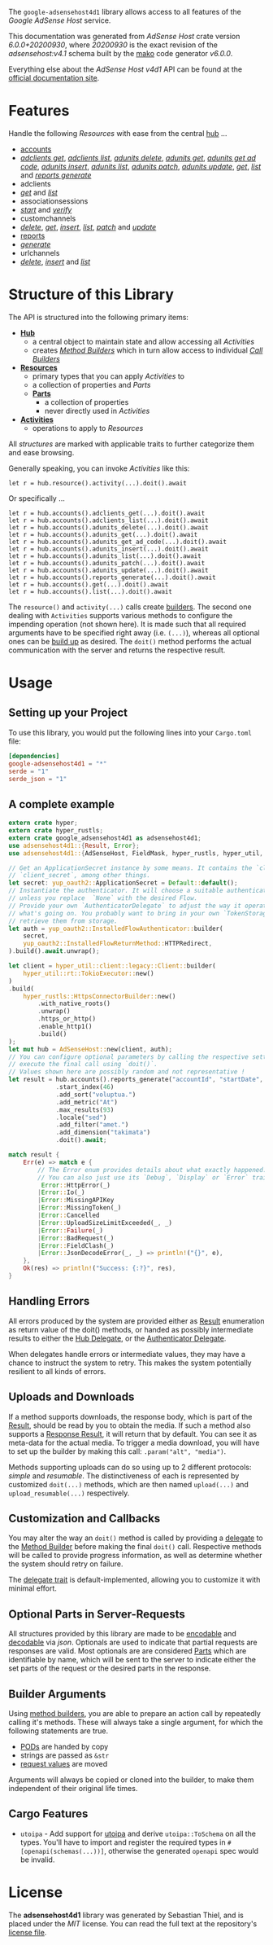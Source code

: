 <!---
DO NOT EDIT !
This file was generated automatically from 'src/generator/templates/api/README.md.mako'
DO NOT EDIT !
-->
The `google-adsensehost4d1` library allows access to all features of the *Google AdSense Host* service.

This documentation was generated from *AdSense Host* crate version *6.0.0+20200930*, where *20200930* is the exact revision of the *adsensehost:v4.1* schema built by the [mako](http://www.makotemplates.org/) code generator *v6.0.0*.

Everything else about the *AdSense Host* *v4d1* API can be found at the
[official documentation site](https://developers.google.com/adsense/host/).
# Features

Handle the following *Resources* with ease from the central [hub](https://docs.rs/google-adsensehost4d1/6.0.0+20200930/google_adsensehost4d1/AdSenseHost) ...

* [accounts](https://docs.rs/google-adsensehost4d1/6.0.0+20200930/google_adsensehost4d1/api::Account)
 * [*adclients get*](https://docs.rs/google-adsensehost4d1/6.0.0+20200930/google_adsensehost4d1/api::AccountAdclientGetCall), [*adclients list*](https://docs.rs/google-adsensehost4d1/6.0.0+20200930/google_adsensehost4d1/api::AccountAdclientListCall), [*adunits delete*](https://docs.rs/google-adsensehost4d1/6.0.0+20200930/google_adsensehost4d1/api::AccountAdunitDeleteCall), [*adunits get*](https://docs.rs/google-adsensehost4d1/6.0.0+20200930/google_adsensehost4d1/api::AccountAdunitGetCall), [*adunits get ad code*](https://docs.rs/google-adsensehost4d1/6.0.0+20200930/google_adsensehost4d1/api::AccountAdunitGetAdCodeCall), [*adunits insert*](https://docs.rs/google-adsensehost4d1/6.0.0+20200930/google_adsensehost4d1/api::AccountAdunitInsertCall), [*adunits list*](https://docs.rs/google-adsensehost4d1/6.0.0+20200930/google_adsensehost4d1/api::AccountAdunitListCall), [*adunits patch*](https://docs.rs/google-adsensehost4d1/6.0.0+20200930/google_adsensehost4d1/api::AccountAdunitPatchCall), [*adunits update*](https://docs.rs/google-adsensehost4d1/6.0.0+20200930/google_adsensehost4d1/api::AccountAdunitUpdateCall), [*get*](https://docs.rs/google-adsensehost4d1/6.0.0+20200930/google_adsensehost4d1/api::AccountGetCall), [*list*](https://docs.rs/google-adsensehost4d1/6.0.0+20200930/google_adsensehost4d1/api::AccountListCall) and [*reports generate*](https://docs.rs/google-adsensehost4d1/6.0.0+20200930/google_adsensehost4d1/api::AccountReportGenerateCall)
* adclients
 * [*get*](https://docs.rs/google-adsensehost4d1/6.0.0+20200930/google_adsensehost4d1/api::AdclientGetCall) and [*list*](https://docs.rs/google-adsensehost4d1/6.0.0+20200930/google_adsensehost4d1/api::AdclientListCall)
* associationsessions
 * [*start*](https://docs.rs/google-adsensehost4d1/6.0.0+20200930/google_adsensehost4d1/api::AssociationsessionStartCall) and [*verify*](https://docs.rs/google-adsensehost4d1/6.0.0+20200930/google_adsensehost4d1/api::AssociationsessionVerifyCall)
* customchannels
 * [*delete*](https://docs.rs/google-adsensehost4d1/6.0.0+20200930/google_adsensehost4d1/api::CustomchannelDeleteCall), [*get*](https://docs.rs/google-adsensehost4d1/6.0.0+20200930/google_adsensehost4d1/api::CustomchannelGetCall), [*insert*](https://docs.rs/google-adsensehost4d1/6.0.0+20200930/google_adsensehost4d1/api::CustomchannelInsertCall), [*list*](https://docs.rs/google-adsensehost4d1/6.0.0+20200930/google_adsensehost4d1/api::CustomchannelListCall), [*patch*](https://docs.rs/google-adsensehost4d1/6.0.0+20200930/google_adsensehost4d1/api::CustomchannelPatchCall) and [*update*](https://docs.rs/google-adsensehost4d1/6.0.0+20200930/google_adsensehost4d1/api::CustomchannelUpdateCall)
* [reports](https://docs.rs/google-adsensehost4d1/6.0.0+20200930/google_adsensehost4d1/api::Report)
 * [*generate*](https://docs.rs/google-adsensehost4d1/6.0.0+20200930/google_adsensehost4d1/api::ReportGenerateCall)
* urlchannels
 * [*delete*](https://docs.rs/google-adsensehost4d1/6.0.0+20200930/google_adsensehost4d1/api::UrlchannelDeleteCall), [*insert*](https://docs.rs/google-adsensehost4d1/6.0.0+20200930/google_adsensehost4d1/api::UrlchannelInsertCall) and [*list*](https://docs.rs/google-adsensehost4d1/6.0.0+20200930/google_adsensehost4d1/api::UrlchannelListCall)




# Structure of this Library

The API is structured into the following primary items:

* **[Hub](https://docs.rs/google-adsensehost4d1/6.0.0+20200930/google_adsensehost4d1/AdSenseHost)**
    * a central object to maintain state and allow accessing all *Activities*
    * creates [*Method Builders*](https://docs.rs/google-adsensehost4d1/6.0.0+20200930/google_adsensehost4d1/common::MethodsBuilder) which in turn
      allow access to individual [*Call Builders*](https://docs.rs/google-adsensehost4d1/6.0.0+20200930/google_adsensehost4d1/common::CallBuilder)
* **[Resources](https://docs.rs/google-adsensehost4d1/6.0.0+20200930/google_adsensehost4d1/common::Resource)**
    * primary types that you can apply *Activities* to
    * a collection of properties and *Parts*
    * **[Parts](https://docs.rs/google-adsensehost4d1/6.0.0+20200930/google_adsensehost4d1/common::Part)**
        * a collection of properties
        * never directly used in *Activities*
* **[Activities](https://docs.rs/google-adsensehost4d1/6.0.0+20200930/google_adsensehost4d1/common::CallBuilder)**
    * operations to apply to *Resources*

All *structures* are marked with applicable traits to further categorize them and ease browsing.

Generally speaking, you can invoke *Activities* like this:

```Rust,ignore
let r = hub.resource().activity(...).doit().await
```

Or specifically ...

```ignore
let r = hub.accounts().adclients_get(...).doit().await
let r = hub.accounts().adclients_list(...).doit().await
let r = hub.accounts().adunits_delete(...).doit().await
let r = hub.accounts().adunits_get(...).doit().await
let r = hub.accounts().adunits_get_ad_code(...).doit().await
let r = hub.accounts().adunits_insert(...).doit().await
let r = hub.accounts().adunits_list(...).doit().await
let r = hub.accounts().adunits_patch(...).doit().await
let r = hub.accounts().adunits_update(...).doit().await
let r = hub.accounts().reports_generate(...).doit().await
let r = hub.accounts().get(...).doit().await
let r = hub.accounts().list(...).doit().await
```

The `resource()` and `activity(...)` calls create [builders][builder-pattern]. The second one dealing with `Activities`
supports various methods to configure the impending operation (not shown here). It is made such that all required arguments have to be
specified right away (i.e. `(...)`), whereas all optional ones can be [build up][builder-pattern] as desired.
The `doit()` method performs the actual communication with the server and returns the respective result.

# Usage

## Setting up your Project

To use this library, you would put the following lines into your `Cargo.toml` file:

```toml
[dependencies]
google-adsensehost4d1 = "*"
serde = "1"
serde_json = "1"
```

## A complete example

```Rust
extern crate hyper;
extern crate hyper_rustls;
extern crate google_adsensehost4d1 as adsensehost4d1;
use adsensehost4d1::{Result, Error};
use adsensehost4d1::{AdSenseHost, FieldMask, hyper_rustls, hyper_util, yup_oauth2};

// Get an ApplicationSecret instance by some means. It contains the `client_id` and
// `client_secret`, among other things.
let secret: yup_oauth2::ApplicationSecret = Default::default();
// Instantiate the authenticator. It will choose a suitable authentication flow for you,
// unless you replace  `None` with the desired Flow.
// Provide your own `AuthenticatorDelegate` to adjust the way it operates and get feedback about
// what's going on. You probably want to bring in your own `TokenStorage` to persist tokens and
// retrieve them from storage.
let auth = yup_oauth2::InstalledFlowAuthenticator::builder(
    secret,
    yup_oauth2::InstalledFlowReturnMethod::HTTPRedirect,
).build().await.unwrap();

let client = hyper_util::client::legacy::Client::builder(
    hyper_util::rt::TokioExecutor::new()
)
.build(
    hyper_rustls::HttpsConnectorBuilder::new()
        .with_native_roots()
        .unwrap()
        .https_or_http()
        .enable_http1()
        .build()
);
let mut hub = AdSenseHost::new(client, auth);
// You can configure optional parameters by calling the respective setters at will, and
// execute the final call using `doit()`.
// Values shown here are possibly random and not representative !
let result = hub.accounts().reports_generate("accountId", "startDate", "endDate")
             .start_index(46)
             .add_sort("voluptua.")
             .add_metric("At")
             .max_results(93)
             .locale("sed")
             .add_filter("amet.")
             .add_dimension("takimata")
             .doit().await;

match result {
    Err(e) => match e {
        // The Error enum provides details about what exactly happened.
        // You can also just use its `Debug`, `Display` or `Error` traits
         Error::HttpError(_)
        |Error::Io(_)
        |Error::MissingAPIKey
        |Error::MissingToken(_)
        |Error::Cancelled
        |Error::UploadSizeLimitExceeded(_, _)
        |Error::Failure(_)
        |Error::BadRequest(_)
        |Error::FieldClash(_)
        |Error::JsonDecodeError(_, _) => println!("{}", e),
    },
    Ok(res) => println!("Success: {:?}", res),
}

```
## Handling Errors

All errors produced by the system are provided either as [Result](https://docs.rs/google-adsensehost4d1/6.0.0+20200930/google_adsensehost4d1/common::Result) enumeration as return value of
the doit() methods, or handed as possibly intermediate results to either the
[Hub Delegate](https://docs.rs/google-adsensehost4d1/6.0.0+20200930/google_adsensehost4d1/common::Delegate), or the [Authenticator Delegate](https://docs.rs/yup-oauth2/*/yup_oauth2/trait.AuthenticatorDelegate.html).

When delegates handle errors or intermediate values, they may have a chance to instruct the system to retry. This
makes the system potentially resilient to all kinds of errors.

## Uploads and Downloads
If a method supports downloads, the response body, which is part of the [Result](https://docs.rs/google-adsensehost4d1/6.0.0+20200930/google_adsensehost4d1/common::Result), should be
read by you to obtain the media.
If such a method also supports a [Response Result](https://docs.rs/google-adsensehost4d1/6.0.0+20200930/google_adsensehost4d1/common::ResponseResult), it will return that by default.
You can see it as meta-data for the actual media. To trigger a media download, you will have to set up the builder by making
this call: `.param("alt", "media")`.

Methods supporting uploads can do so using up to 2 different protocols:
*simple* and *resumable*. The distinctiveness of each is represented by customized
`doit(...)` methods, which are then named `upload(...)` and `upload_resumable(...)` respectively.

## Customization and Callbacks

You may alter the way an `doit()` method is called by providing a [delegate](https://docs.rs/google-adsensehost4d1/6.0.0+20200930/google_adsensehost4d1/common::Delegate) to the
[Method Builder](https://docs.rs/google-adsensehost4d1/6.0.0+20200930/google_adsensehost4d1/common::CallBuilder) before making the final `doit()` call.
Respective methods will be called to provide progress information, as well as determine whether the system should
retry on failure.

The [delegate trait](https://docs.rs/google-adsensehost4d1/6.0.0+20200930/google_adsensehost4d1/common::Delegate) is default-implemented, allowing you to customize it with minimal effort.

## Optional Parts in Server-Requests

All structures provided by this library are made to be [encodable](https://docs.rs/google-adsensehost4d1/6.0.0+20200930/google_adsensehost4d1/common::RequestValue) and
[decodable](https://docs.rs/google-adsensehost4d1/6.0.0+20200930/google_adsensehost4d1/common::ResponseResult) via *json*. Optionals are used to indicate that partial requests are responses
are valid.
Most optionals are are considered [Parts](https://docs.rs/google-adsensehost4d1/6.0.0+20200930/google_adsensehost4d1/common::Part) which are identifiable by name, which will be sent to
the server to indicate either the set parts of the request or the desired parts in the response.

## Builder Arguments

Using [method builders](https://docs.rs/google-adsensehost4d1/6.0.0+20200930/google_adsensehost4d1/common::CallBuilder), you are able to prepare an action call by repeatedly calling it's methods.
These will always take a single argument, for which the following statements are true.

* [PODs][wiki-pod] are handed by copy
* strings are passed as `&str`
* [request values](https://docs.rs/google-adsensehost4d1/6.0.0+20200930/google_adsensehost4d1/common::RequestValue) are moved

Arguments will always be copied or cloned into the builder, to make them independent of their original life times.

[wiki-pod]: http://en.wikipedia.org/wiki/Plain_old_data_structure
[builder-pattern]: http://en.wikipedia.org/wiki/Builder_pattern
[google-go-api]: https://github.com/google/google-api-go-client

## Cargo Features

* `utoipa` - Add support for [utoipa](https://crates.io/crates/utoipa) and derive `utoipa::ToSchema` on all
the types. You'll have to import and register the required types in `#[openapi(schemas(...))]`, otherwise the
generated `openapi` spec would be invalid.


# License
The **adsensehost4d1** library was generated by Sebastian Thiel, and is placed
under the *MIT* license.
You can read the full text at the repository's [license file][repo-license].

[repo-license]: https://github.com/Byron/google-apis-rsblob/main/LICENSE.md

